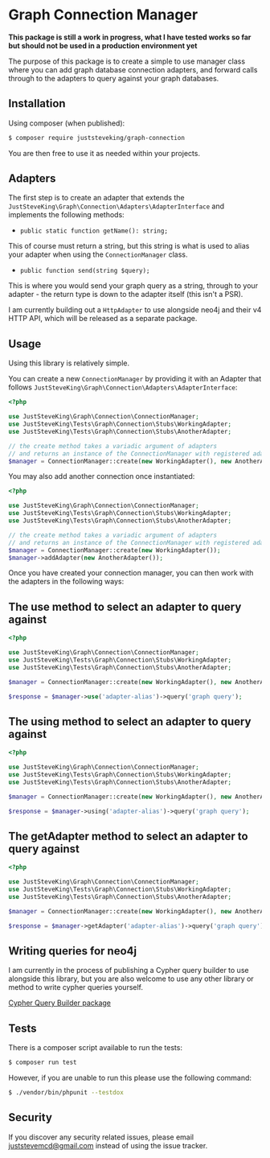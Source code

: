 # Graph Connection Manager

**This package is still a work in progress, what I have tested works so far but should not be used in a production environment yet**

The purpose of this package is to create a simple to use manager class where you can add graph database connection adapters, and forward calls through to the adapters to query against your graph databases.

## Installation

Using composer (when published):

```bash
$ composer require juststeveking/graph-connection
```

You are then free to use it as needed within your projects.

## Adapters

The first step is to create an adapter that extends the `JustSteveKing\Graph\Connection\Adapters\AdapterInterface` and implements the following methods:

- `public static function getName(): string;`

This of course must return a string, but this string is what is used to alias your adapter when using the `ConnectionManager` class.

- `public function send(string $query);`

This is where you would send your graph query as a string, through to your adapter - the return type is down to the adapter itself (this isn't a PSR).


I am currently building out a `HttpAdapter` to use alongside neo4j and their v4 HTTP API, which will be released as a separate package.


## Usage

Using this library is relatively simple.

You can create a new `ConnectionManager` by providing it with an Adapter that follows `JustSteveKing\Graph\Connection\Adapters\AdapterInterface`:

```php
<?php

use JustSteveKing\Graph\Connection\ConnectionManager;
use JustSteveKing\Tests\Graph\Connection\Stubs\WorkingAdapter;
use JustSteveKing\Tests\Graph\Connection\Stubs\AnotherAdapter;

// the create method takes a variadic argument of adapters
// and returns an instance of the ConnectionManager with registered adapters
$manager = ConnectionManager::create(new WorkingAdapter(), new AnotherAdapter());
```

You may also add another connection once instantiated:

```php
<?php

use JustSteveKing\Graph\Connection\ConnectionManager;
use JustSteveKing\Tests\Graph\Connection\Stubs\WorkingAdapter;
use JustSteveKing\Tests\Graph\Connection\Stubs\AnotherAdapter;

// the create method takes a variadic argument of adapters
// and returns an instance of the ConnectionManager with registered adapters
$manager = ConnectionManager::create(new WorkingAdapter());
$manager->addAdapter(new AnotherAdapter());
```

Once you have created your connection manager, you can then work with the adapters in the following ways:

## The use method to select an adapter to query against

```php
<?php

use JustSteveKing\Graph\Connection\ConnectionManager;
use JustSteveKing\Tests\Graph\Connection\Stubs\WorkingAdapter;
use JustSteveKing\Tests\Graph\Connection\Stubs\AnotherAdapter;

$manager = ConnectionManager::create(new WorkingAdapter(), new AnotherAdapter());

$response = $manager->use('adapter-alias')->query('graph query');
```

## The using method to select an adapter to query against

```php
<?php

use JustSteveKing\Graph\Connection\ConnectionManager;
use JustSteveKing\Tests\Graph\Connection\Stubs\WorkingAdapter;
use JustSteveKing\Tests\Graph\Connection\Stubs\AnotherAdapter;

$manager = ConnectionManager::create(new WorkingAdapter(), new AnotherAdapter());

$response = $manager->using('adapter-alias')->query('graph query');
```

## The getAdapter method to select an adapter to query against

```php
<?php

use JustSteveKing\Graph\Connection\ConnectionManager;
use JustSteveKing\Tests\Graph\Connection\Stubs\WorkingAdapter;
use JustSteveKing\Tests\Graph\Connection\Stubs\AnotherAdapter;

$manager = ConnectionManager::create(new WorkingAdapter(), new AnotherAdapter());

$response = $manager->getAdapter('adapter-alias')->query('graph query');
```

## Writing queries for neo4j

I am currently in the process of publishing a Cypher query builder to use alongside this library, but you are also welcome to use any other library or method to write cypher queries yourself.

[Cypher Query Builder package](https://github.com/JustSteveKing/cypher-query-builder)


## Tests

There is a composer script available to run the tests:

```bash
$ composer run test
```

However, if you are unable to run this please use the following command:

```bash
$ ./vendor/bin/phpunit --testdox
```

## Security

If you discover any security related issues, please email juststevemcd@gmail.com instead of using the issue tracker.
